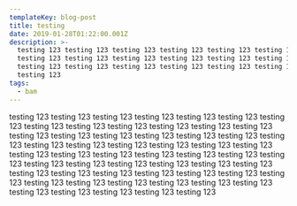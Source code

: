 ```yaml
---
templateKey: blog-post
title: testing
date: 2019-01-28T01:22:00.001Z
description: >-
  testing 123 testing 123 testing 123 testing 123 testing 123 testing 123
  testing 123 testing 123 testing 123 testing 123 testing 123 testing 123
  testing 123 testing 123 testing 123 testing 123 testing 123 testing 123
  testing 123 
tags:
  - bam
---
```

testing 123 testing 123 testing 123 testing 123 testing 123 testing 123 testing 123 testing 123 testing 123 testing 123 testing 123 testing 123 testing 123 testing 123 testing 123 testing 123 testing 123 testing 123 testing 123 testing 123 testing 123 testing 123 testing 123 testing 123 testing 123 testing 123 testing 123 testing 123 testing 123 testing 123 testing 123 testing 123 testing 123 testing 123 testing 123 testing 123 testing 123 testing 123 testing 123 testing 123 testing 123 testing 123 testing 123 testing 123 testing 123 testing 123 testing 123 testing 123 testing 123 testing 123 testing 123 testing 123 testing 123 testing 123 testing 123 testing 123 testing 123
